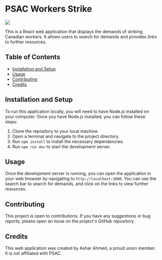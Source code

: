 # PSAC Workers Strike

![](https://supportpsac.com/ss.jpg)

This is a React web application that displays the demands of striking Canadian workers. It allows users to search for demands and provides links to further resources.

## Table of Contents

- [Installation and Setup](#installation-and-setup)
- [Usage](#usage)
- [Contributing](#contributing)
- [Credits](#credits)


## Installation and Setup

To run this application locally, you will need to have Node.js installed on your computer. Once you have Node.js installed, you can follow these steps:

1. Clone the repository to your local machine.
2. Open a terminal and navigate to the project directory.
3. Run `npm install` to install the necessary dependencies.
4. Run `npm run dev` to start the development server.

## Usage

Once the development server is running, you can open the application in your web browser by navigating to `http://localhost:3000`. You can use the search bar to search for demands, and click on the links to view further resources.

## Contributing

This project is open to contributions. If you have any suggestions or bug reports, please open an issue on the project's GitHub repository.

## Credits

This web application was created by Ashar Ahmed, a proud union member. It is not affiliated with PSAC.

